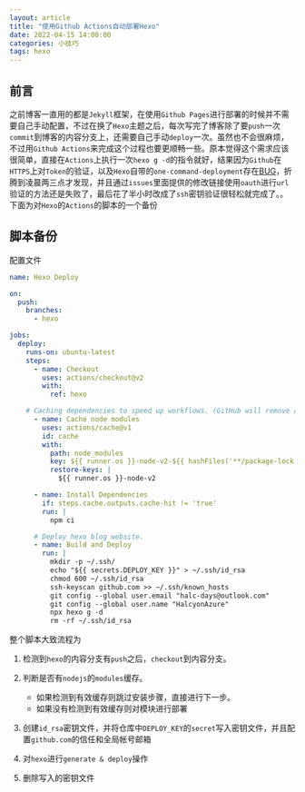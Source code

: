 ```yaml
---
layout: article
title: "使用Github Actions自动部署Hexo"
date: 2022-04-15 14:00:00
categories: 小技巧
tags: hexo
---
```


## 前言

之前博客一直用的都是`Jekyll`框架，在使用`Github Pages`进行部署的时候并不需要自己手动配置，不过在换了`Hexo`主题之后，每次写完了博客除了要`push`一次`commit`到博客的内容分支上，还需要自己手动`deploy`一次。虽然也不会很麻烦，不过用`Github Actions`来完成这个过程也要更顺畅一些。原本觉得这个需求应该很简单，直接在`Actions`上执行一次`hexo g -d`的指令就好，结果因为`Github`在`HTTPS`上对`Token`的验证，以及`Hexo`自带的`one-command-deployment`存在[BUG](https://github.com/hexojs/hexo/issues/4757#issuecomment-901613964)，折腾到凌晨两三点才发现，并且通过`issues`里面提供的修改链接使用`oauth`进行`url`验证的方法还是失败了，最后花了半小时改成了`ssh`密钥验证很轻松就完成了。。下面为对`Hexo`的`Actions`的脚本的一个备份

## 脚本备份

配置文件

```yaml
name: Hexo Deploy

on:
  push:
    branches:
      - hexo

jobs:
  deploy:
    runs-on: ubuntu-latest
    steps:
      - name: Checkout
        uses: actions/checkout@v2
        with:
          ref: hexo

    # Caching dependencies to speed up workflows. (GitHub will remove any cache entries that have not been accessed in over 7 days.)
      - name: Cache node modules
        uses: actions/cache@v1
        id: cache
        with:
          path: node_modules
          key: ${{ runner.os }}-node-v2-${{ hashFiles('**/package-lock.json') }}
          restore-keys: |
            ${{ runner.os }}-node-v2

      - name: Install Dependencies
        if: steps.cache.outputs.cache-hit != 'true'
        run: |
          npm ci

      # Deploy hexo blog website.
      - name: Build and Deploy
        run: |
          mkdir -p ~/.ssh/
          echo "${{ secrets.DEPLOY_KEY }}" > ~/.ssh/id_rsa
          chmod 600 ~/.ssh/id_rsa
          ssh-keyscan github.com >> ~/.ssh/known_hosts
          git config --global user.email "halc-days@outlook.com"
          git config --global user.name "HalcyonAzure"
          npx hexo g -d
          rm -rf ~/.ssh/id_rsa
```

整个脚本大致流程为

1. 检测到`hexo`的内容分支有`push`之后，`checkout`到内容分支。

2. 判断是否有`nodejs`的`modules`缓存。
   * 如果检测到有效缓存则跳过安装步骤，直接进行下一步。
   * 如果没有检测到有效缓存则对模块进行部署

3. 创建`id_rsa`密钥文件，并将仓库中`DEPLOY_KEY`的`secret`写入密钥文件，并且配置`github.com`的信任和全局帐号邮箱

4. 对`hexo`进行`generate & deploy`操作

5. 删除写入的密钥文件
